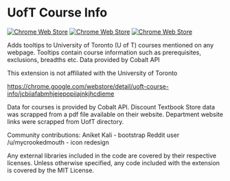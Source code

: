 # UofT Course Info


[![Chrome Web Store](https://img.shields.io/chrome-web-store/stars/jcbiiafabmhjeiepopiiajnkjhcdieme.svg)](https://chrome.google.com/webstore/detail/uoft-course-info/jcbiiafabmhjeiepopiiajnkjhcdieme) [![Chrome Web Store](https://img.shields.io/chrome-web-store/users/jcbiiafabmhjeiepopiiajnkjhcdieme.svg)](https://chrome.google.com/webstore/detail/uoft-course-info/jcbiiafabmhjeiepopiiajnkjhcdieme) [![Chrome Web Store](https://img.shields.io/chrome-web-store/v/jcbiiafabmhjeiepopiiajnkjhcdieme.svg)](https://chrome.google.com/webstore/detail/uoft-course-info/jcbiiafabmhjeiepopiiajnkjhcdieme)


Adds tooltips to University of Toronto (U of T) courses mentioned on any webpage. Tooltips contain course information such as prerequisites, exclusions, breadths etc. Data provided by Cobalt API

This extension is not affiliated with the University of Toronto

https://chrome.google.com/webstore/detail/uoft-course-info/jcbiiafabmhjeiepopiiajnkjhcdieme

Data for courses is provided by Cobalt API. Discount Textbook Store data was scrapped from a pdf file available on their website. Department website links were scrapped from UofT directory.

Community contributions:
Aniket Kali - bootstrap
Reddit user /u/mycrookedmouth - icon redesign

Any external libraries included in the code are covered by their respective licenses. 
Unless otherwise specified, any code included with the extension is covered by the MIT License.
